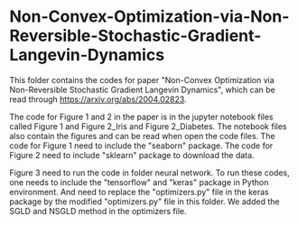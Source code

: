 # Non-Convex-Optimization-via-Non-Reversible-Stochastic-Gradient-Langevin-Dynamics
This folder contains the codes for paper "Non-Convex Optimization via Non-Reversible Stochastic Gradient Langevin Dynamics", which can be read through https://arxiv.org/abs/2004.02823.

The code for Figure 1 and 2 in the paper is in the jupyter notebook files called Figure 1 and Figure 2_Iris and Figure 2_Diabetes. The notebook files also contain the figures and can be read when open the code files. The code for Figure 1 need to include the "seaborn" package. The code for Figure 2 need to include "sklearn" package to download the data.

Figure 3 need to run the code in folder neural network. To run these codes, one needs to include the "tensorflow" and "keras" package in Python environment. And need to replace the "optimizers.py" file in the keras package by the modified "optimizers.py" file in this folder. We added the SGLD and NSGLD method in the optimizers file.
